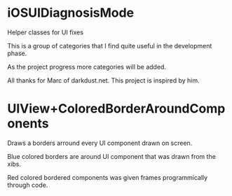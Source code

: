 iOSUIDiagnosisMode
=================

Helper classes for UI fixes

This is a group of categories that I find quite useful in the development phase.

As the project progress more categories will be added.

All thanks for Marc of darkdust.net. This project is inspired by him.

UIView+ColoredBorderAroundComponents
====================================
Draws a borders arround every UI component drawn on screen.

Blue colored borders are around UI component that was drawn from the xibs.

Red colored bordered components was given frames programmically through code.

